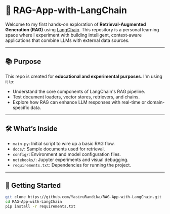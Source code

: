 # 🧠 RAG-App-with-LangChain

Welcome to my first hands-on exploration of **Retrieval-Augmented Generation (RAG)** using [LangChain](https://docs.langchain.com/). This repository is a personal learning space where I experiment with building intelligent, context-aware applications that combine LLMs with external data sources.

---

## 📚 Purpose

This repo is created for **educational and experimental purposes**. I'm using it to:
- Understand the core components of LangChain's RAG pipeline.
- Test document loaders, vector stores, retrievers, and chains.
- Explore how RAG can enhance LLM responses with real-time or domain-specific data.

---

## 🛠️ What’s Inside

- `main.py`: Initial script to wire up a basic RAG flow.
- `docs/`: Sample documents used for retrieval.
- `config/`: Environment and model configuration files.
- `notebooks/`: Jupyter experiments and visual debugging.
- `requirements.txt`: Dependencies for running the project.

---

## 🚀 Getting Started

```bash
git clone https://github.com/YasiruRandika/RAG-App-with-LangChain.git
cd RAG-App-with-LangChain
pip install -r requirements.txt
